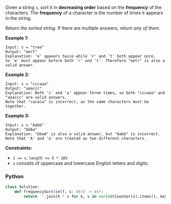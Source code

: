 Given a string  `s`, sort it in  **decreasing order**  based on the  **frequency**  of the characters. The  **frequency**  of a character is the number of times it appears in the string.

Return  _the sorted string_. If there are multiple answers, return  _any of them_.

**Example 1:**
```
Input: s = "tree"
Output: "eert"
Explanation: 'e' appears twice while 'r' and 't' both appear once.
So 'e' must appear before both 'r' and 't'. Therefore "eetr" is also a valid answer.
```

**Example 2:**
```
Input: s = "cccaaa"
Output: "aaaccc"
Explanation: Both 'c' and 'a' appear three times, so both "cccaaa" and "aaaccc" are valid answers.
Note that "cacaca" is incorrect, as the same characters must be together.
```

**Example 3:**
```
Input: s = "Aabb"
Output: "bbAa"
Explanation: "bbaA" is also a valid answer, but "Aabb" is incorrect.
Note that 'A' and 'a' are treated as two different characters.
```

**Constraints:**

-   `1 <= s.length <= 5 * 105`
-   `s`  consists of uppercase and lowercase English letters and digits.


### Python
```python
class Solution:
    def frequencySort(self, s: str) -> str:
        return ''.join(k * v for k, v in sorted(Counter(s).items(), key=lambda x: x[1], reverse=True))
```
